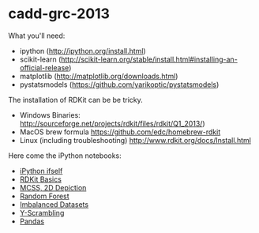 cadd-grc-2013
=============

What you'll need:

* ipython (http://ipython.org/install.html)
* scikit-learn (http://scikit-learn.org/stable/install.html#installing-an-official-release)
* matplotlib (http://matplotlib.org/downloads.html)
* pystatsmodels (https://github.com/yarikoptic/pystatsmodels)

The installation of RDKit can be be tricky.
* Windows Binaries: http://sourceforge.net/projects/rdkit/files/rdkit/Q1_2013/)
* MacOS brew formula https://github.com/edc/homebrew-rdkit
* Linux (including troubleshooting) http://www.rdkit.org/docs/Install.html

Here come the iPython notebooks:
* [iPython ifself](http://nbviewer.ipython.org/urls/raw.github.com/pzc/cadd-grc-2013/master/000_ipython_itself.ipynb)
* [RDKit Basics](http://nbviewer.ipython.org/urls/raw.github.com/pzc/cadd-grc-2013/master/001_TheBasics.ipynb)
* [MCSS, 2D Depiction](http://nbviewer.ipython.org/urls/raw.github.com/pzc/cadd-grc-2013/master/002_2D_Depiction_MCS.ipynb)
* [Random Forest](http://nbviewer.ipython.org/urls/raw.github.com/pzc/cadd-grc-2013/master/003_RandomForest_kappa_et_al.ipynb)
* [Imbalanced Datasets](http://nbviewer.ipython.org/urls/raw.github.com/pzc/cadd-grc-2013/master/004_kappa__largely_imbalanced_dataset.ipynb)
* [Y-Scrambling](http://nbviewer.ipython.org/urls/raw.github.com/pzc/cadd-grc-2013/master/005_yscrambling.ipynb)
* [Pandas](http://nbviewer.ipython.org/urls/raw.github.com/pzc/cadd-grc-2013/master/006_Pandas.ipynb)
